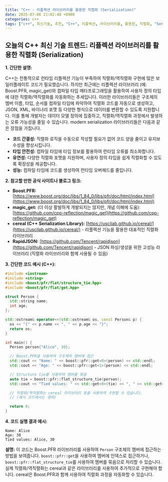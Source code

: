```yaml
---
title: "C++ - 리플렉션 라이브러리를 활용한 직렬화 (Serialization)"
date: 2025-07-06 21:02:48 +0900
categories: c++
tags: ["c++", 최신기술, 추천, "C++", 리플렉션, 라이브러리를, 활용한, 직렬화, "Serialization"]
---
```


## 오늘의 C++ 최신 기술 트렌드: **리플렉션 라이브러리를 활용한 직렬화 (Serialization)**

**1. 간단한 설명:**

C++는 전통적으로 런타임 리플렉션 기능이 부족하여 직렬화/역직렬화 구현에 많은 보일러플레이트 코드가 필요했습니다. 하지만 최근에는 리플렉션 라이브러리 (예: Boost.PFR, magic_get)와 컴파일 타임 메타프로그래밍을 활용하여 사용자 정의 타입에 대한 직렬화/역직렬화를 자동화하는 추세입니다. 이러한 라이브러리들은 구조체의 멤버 이름, 타입, 순서를 컴파일 타임에 파악하여 직렬화 코드를 자동으로 생성하고, JSON, XML, 바이너리 포맷 등 다양한 형식으로 데이터를 변환할 수 있도록 지원합니다. 이를 통해 개발자는 데이터 모델 정의에 집중하고, 직렬화/역직렬화 과정에서 발생하는 오류 가능성을 줄일 수 있습니다. modern serialization 라이브러리들은 다음과 같은 장점을 가집니다.

*   **코드 간결성:** 직렬화 로직을 수동으로 작성할 필요가 없어 코드 양을 줄이고 유지보수성을 향상시킵니다.
*   **타입 안전성:** 컴파일 타임에 타입 정보를 활용하여 런타임 오류를 최소화합니다.
*   **유연성:** 다양한 직렬화 포맷을 지원하며, 사용자 정의 타입을 쉽게 직렬화할 수 있도록 확장성을 제공합니다.
*   **성능:** 컴파일 타임에 코드를 생성하여 런타임 오버헤드를 줄입니다.

**2. 참고할 만한 공식 사이트나 블로그 링크:**

*   **Boost.PFR:**  [https://www.boost.org/doc/libs/1_84_0/libs/pfr/doc/html/index.html](https://www.boost.org/doc/libs/1_84_0/libs/pfr/doc/html/index.html)
*   **magic_get:** (더 이상 활발하게 개발되지는 않지만, 개념 이해에 도움): [https://github.com/cpp-reflection/magic_get](https://github.com/cpp-reflection/magic_get)
*   **cereal (C++ Serialization Library):** [https://uscilab.github.io/cereal/](https://uscilab.github.io/cereal/) - 리플렉션 기능을 활용한 대표적인 직렬화 라이브러리
*   **RapidJSON:** [https://github.com/Tencent/rapidjson](https://github.com/Tencent/rapidjson) - JSON 파싱/생성을 위한 고성능 라이브러리 (직렬화 라이브러리와 함께 사용될 수 있음)

**3. 간단한 코드 예시 (C++):**

```cpp
#include <iostream>
#include <string>
#include <boost/pfr/flat/structure_tie.hpp>
#include <boost/pfr/flat/get.hpp>

struct Person {
  std::string name;
  int age;
};

std::ostream& operator<<(std::ostream& os, const Person& p) {
  os << "{" << p.name << ", " << p.age << "}";
  return os;
}

int main() {
  Person person{"Alice", 30};

  // Boost.PFR을 사용하여 구조체의 멤버에 접근
  std::cout << "Name: " << boost::pfr::get<0>(person) << std::endl;
  std::cout << "Age: " << boost::pfr::get<1>(person) << std::endl;

  // Structure tie를 사용하여 멤버를 묶음
  auto tie = boost::pfr::flat_structure_tie(person);
  std::cout << "Tied values: " << std::get<0>(tie) << ", " << std::get<1>(tie) << std::endl;

  // 직렬화/역직렬화는 cereal 라이브러리 등을 사용하여 구현할 수 있습니다.
  // (예시 코드에서는 생략)

  return 0;
}
```

**4. 코드 실행 결과 예시:**

```
Name: Alice
Age: 30
Tied values: Alice, 30
```

**설명:** 이 코드는 Boost.PFR 라이브러리를 사용하여 `Person` 구조체의 멤버에 접근하는 방법을 보여줍니다. `boost::pfr::get`을 사용하여 멤버에 인덱스로 접근하거나, `boost::pfr::flat_structure_tie`를 사용하여 멤버를 묶음으로 처리할 수 있습니다.  실제 직렬화/역직렬화는 cereal과 같은 라이브러리를 사용하여 추가적으로 구현해야 합니다. cereal은 Boost.PFR과 함께 사용하여 직렬화 과정을 자동화할 수 있습니다.

